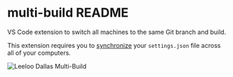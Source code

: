 # multi-build README

VS Code extension to switch all machines to the same Git branch and build.

This extension requires you to [synchronize](https://code.visualstudio.com/docs/configure/settings-sync)
your `settings.json` file across all of your computers.

![Leeloo Dallas Multi-Build](https://github.com/user-attachments/assets/ae110ac8-959e-4a75-872d-be80bc079b6a)
